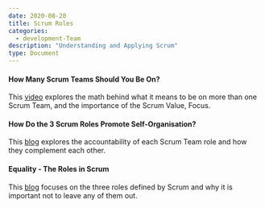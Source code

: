 ```yaml
---
date: 2020-08-20
title: Scrum Roles
categories:
  - development-Team
description: "Understanding and Applying Scrum"
type: Document
---
```

#### How Many Scrum Teams Should You Be On?
This [video](https://www.scrum.org/resources/blog/how-many-scrum-teams-should-you-be) explores the math behind what it means to be on more than one Scrum Team, and the importance of the Scrum Value, Focus.

#### How Do the 3 Scrum Roles Promote Self-Organisation?
This [blog](https://www.scrum.org/resources/blog/how-do-3-scrum-roles-promote-self-organization) explores the accountability of each Scrum Team role and how they complement each other.

#### Equality - The Roles in Scrum
This [blog](https://www.scrum.org/resources/blog/equality-roles-scrum) focuses on the three roles defined by Scrum and why it is important not to leave any of them out.
